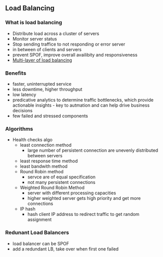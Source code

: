 ## Load Balancing

### What is load balancing
- Distribute load across a cluster of servers
- Monitor server status
- Stop sending traffice to not responding or error server
- in between of clients and servers
- prevent SPOF, improve overall availibity and responsiveness
- [Multi-layer of load balancing](../images/multi-layer-lb.png)

### Benefits
- faster, uninterrupted service
- less downtime, higher throughput
- low latency
- predicative analytics to determine traffic bottlenecks, which provide actionable insights - key to autmation and can help drive business decisions
- few failed and stressed components

### Algorithms
- Health checks algo
  - least connection method
    - large number of persistent connection are unevenly distributed between servers
  - least response time method
  - least bandwith method
  - Round Robin method
    - servce are of equal specification
    - not many persistent connections
  - Weighted Round Robin Method
    - server with different processing capacities
    - higher weighted server gets high priority and get more connections
  - IP hash
    - hash client IP address to redirect traffic to get random assignment

### Redunant Load Balancers
- load balancer can be SPOF
- add a redundant LB, take over when first one failed
    
